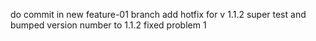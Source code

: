 do commit in new feature-01 branch
add hotfix for v 1.1.2 super test and bumped version number to 1.1.2
fixed problem 1